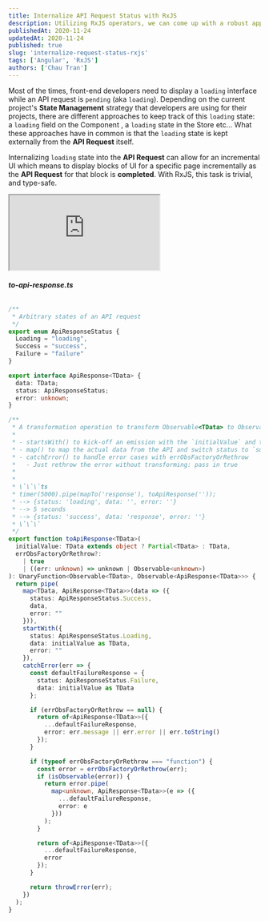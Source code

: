 ```yaml
---
title: Internalize API Request Status with RxJS 
description: Utilizing RxJS operators, we can come up with a robust approach to handle API request states.
publishedAt: 2020-11-24
updatedAt: 2020-11-24
published: true
slug: 'internalize-request-status-rxjs'
tags: ['Angular', 'RxJS']
authors: ['Chau Tran']
---
```


Most of the times, front-end developers need to display a `loading` interface while an API request is `pending` (aka
 `loading`). Depending on the current project's **State Management** strategy that developers are using for their
  projects, there are different approaches to keep track of this `loading` state: a `loading` field on the Component
  , a `loading` state in the Store etc... What these approaches have in common is that the `loading` state is kept
   externally from the **API Request** itself.

Internalizing `loading` state into the **API Request** can allow for an incremental UI which means to display blocks of UI
 for a specific page incrementally as the **API Request** for that block is **completed**. With RxJS, this task is
  trivial, and type-safe.
  
<iframe src="https://stackblitz.com/edit/rxjs-to-api-response-operator?ctl=1&embed=1&file=index.ts&hideExplorer=1&view=preview"></iframe>

###### **to-api-response.ts**
```ts
/**
 * Arbitrary states of an API request
 */
export enum ApiResponseStatus {
  Loading = "loading",
  Success = "success",
  Failure = "failure"
}

export interface ApiResponse<TData> {
  data: TData;
  status: ApiResponseStatus;
  error: unknown;
}

/**
 * A transformation operation to transform Observable<TData> to Observable<ApiResponse<TData>>
 *
 * - startsWith() to kick-off an emission with the `initialValue` and the status of `loading`.
 * - map() to map the actual data from the API and switch status to `success`
 * - catchError() to handle error cases with errObsFactoryOrRethrow
 *   - Just rethrow the error without transforming: pass in true
 *
 *
 * \`\`\`ts
 * timer(5000).pipe(mapTo('response'), toApiResponse(''));
 * --> {status: 'loading', data: '', error: ''}
 * --> 5 seconds
 * --> {status: 'success', data: 'response', error: ''}
 * \`\`\`
 */
export function toApiResponse<TData>(
  initialValue: TData extends object ? Partial<TData> : TData,
  errObsFactoryOrRethrow?:
    | true
    | ((err: unknown) => unknown | Observable<unknown>)
): UnaryFunction<Observable<TData>, Observable<ApiResponse<TData>>> {
  return pipe(
    map<TData, ApiResponse<TData>>(data => ({
      status: ApiResponseStatus.Success,
      data,
      error: ""
    })),
    startWith({
      status: ApiResponseStatus.Loading,
      data: initialValue as TData,
      error: ""
    }),
    catchError(err => {
      const defaultFailureResponse = {
        status: ApiResponseStatus.Failure,
        data: initialValue as TData
      };

      if (errObsFactoryOrRethrow == null) {
        return of<ApiResponse<TData>>({
          ...defaultFailureResponse,
          error: err.message || err.error || err.toString()
        });
      }

      if (typeof errObsFactoryOrRethrow === "function") {
        const error = errObsFactoryOrRethrow(err);
        if (isObservable(error)) {
          return error.pipe(
            map<unknown, ApiResponse<TData>>(e => ({
              ...defaultFailureResponse,
              error: e
            }))
          );
        }

        return of<ApiResponse<TData>>({
          ...defaultFailureResponse,
          error
        });
      }

      return throwError(err);
    })
  );
}
```    
